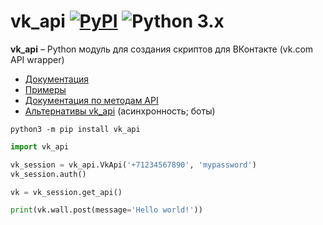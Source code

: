 # vk_api [![PyPI](https://img.shields.io/pypi/v/vk_api.svg)](https://pypi.org/project/vk_api/) ![Python 3.x](https://img.shields.io/pypi/pyversions/vk_api.svg)
**vk_api** – Python модуль для создания скриптов для ВКонтакте (vk.com API wrapper)

* [Документация](https://vk-api.readthedocs.io/en/latest/)
* [Примеры](./examples)
* [Документация по методам API](https://vk.com/dev/methods)
* [Альтернативы vk_api](https://github.com/python273/vk_api/issues/356) (асинхронность; боты)

```
python3 -m pip install vk_api
```

```python
import vk_api

vk_session = vk_api.VkApi('+71234567890', 'mypassword')
vk_session.auth()

vk = vk_session.get_api()

print(vk.wall.post(message='Hello world!'))
```
